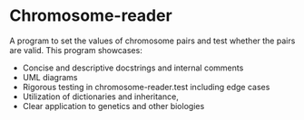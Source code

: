 # Chromosome-reader
A program to set the values of chromosome pairs and test whether the pairs are valid. This program showcases:
- Concise and descriptive docstrings and internal comments
- UML diagrams
- Rigorous testing in chromosome-reader.test including edge cases
- Utilization of dictionaries and inheritance, 
- Clear application to genetics and other biologies
